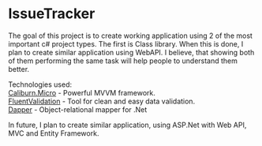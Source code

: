 # IssueTracker
 
The goal of this project is to create working application using 2 of the most important c# project types.
The first is Class library. When this is done, I plan to create similar application using WebAPI. 
I believe, that showing both of them performing the same task will help people to understand them better.

Technologies used:  
[Caliburn.Micro](https://caliburnmicro.com/) - Powerful MVVM framework.  
[FluentValidation](https://fluentvalidation.net/) - Tool for clean and easy data validation.  
[Dapper](https://github.com/StackExchange/Dapper) - Object-relational mapper for .Net 

In future, I plan to create similar application, using ASP.Net with Web API, MVC and Entity Framework.
